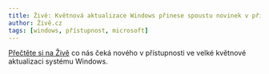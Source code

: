 ```yaml
---
title: Živě: Květnová aktualizace Windows přinese spoustu novinek v přístupnosti ale revoluci nečekejte
author: Živě.cz
tags: [windows, přístupnost, microsoft]
---
```


[Přečtěte si na Živě](https://www.zive.cz/clanky/kvetnova-aktualizace-windows-10-prinese-celou-radu-vylepseni-pro-usnadneni-pristupu/sc-3-a-204049/default.aspx) co nás čeká nového v přístupnosti ve velké květnové aktualizaci systému Windows.